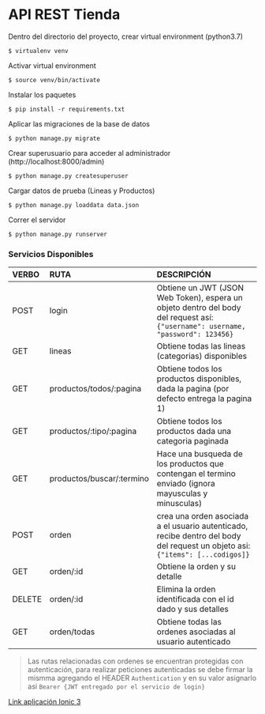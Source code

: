 # API REST Tienda


Dentro del directorio del proyecto, crear virtual environment (python3.7)
```
$ virtualenv venv
```
Activar virtual environment
```
$ source venv/bin/activate 
```

Instalar los paquetes
```
$ pip install -r requirements.txt
```

Aplicar las migraciones de la base de datos
```
$ python manage.py migrate
```

Crear superusuario para acceder al administrador (http://localhost:8000/admin)
```
$ python manage.py createsuperuser
```

Cargar datos de prueba (Lineas y Productos)
```
$ python manage.py loaddata data.json
```

Correr el servidor
```
$ python manage.py runserver
```

### Servicios Disponibles

VERBO | RUTA | DESCRIPCIÓN
:---| :--- | :---
POST | login | Obtiene un JWT (JSON Web Token), espera un objeto dentro del body del request así:  ```{"username": username, "password": 123456}```
GET | lineas | Obtiene todas las lineas (categorias) disponibles
GET | productos/todos/:pagina | Obtiene todos los productos disponibles, dada la pagina (por defecto entrega la pagina 1)
GET | productos/:tipo/:pagina | Obtiene todos los productos dada una categoria paginada
GET | productos/buscar/:termino | Hace una busqueda de los productos que contengan el termino enviado (ignora mayusculas y minusculas)
POST | orden | crea una orden asociada a el usuario autenticado, recibe dentro del body del request un objeto asi: ```{"items": [...codigos]}```
GET | orden/:id | Obtiene la orden y su detalle
DELETE |orden/:id | Elimina la orden identificada con el id dado y sus detalles
GET | orden/todas | Obtiene todas las ordenes asociadas al usuario autenticado


> Las rutas relacionadas con ordenes se encuentran protegidas con autenticación, para realizar peticiones autenticadas se debe firmar la mismma agregando el HEADER `Authentication` y en su valor asignarlo asi `Bearer {JWT entregado por el servicio de login}`
 
[Link aplicación Ionic 3](https://github.com/esgantivar/udemy-tienda-app)